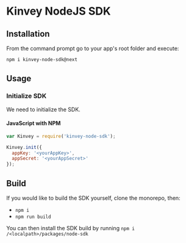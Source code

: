 # Kinvey NodeJS SDK

## Installation

From the command prompt go to your app's root folder and execute:

```bash
npm i kinvey-node-sdk@next
```

## Usage

### Initialize SDK

We need to initialize the SDK.

#### JavaScript with NPM
```js
var Kinvey = require('kinvey-node-sdk');

Kinvey.init({
  appKey: '<yourAppKey>',
  appSecret: '<yourAppSecret>'
});
```

## Build

If you would like to build the SDK yourself, clone the monorepo, then:
- `npm i`
- `npm run build`

You can then install the SDK build by running `npm i /<localpath>/packages/node-sdk`
